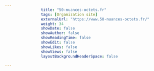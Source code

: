 ---
                title: "50-nuances-octets.fr"
                tags: [Organization site]
                externalUrl: "https://www.50-nuances-octets.fr/"
                weight: 34
                showDate: false
                showAuthor: false
                showReadingTime: false
                showEdit: false
                showLikes: false
                showViews: false
                layoutBackgroundHeaderSpace: false
                ---
